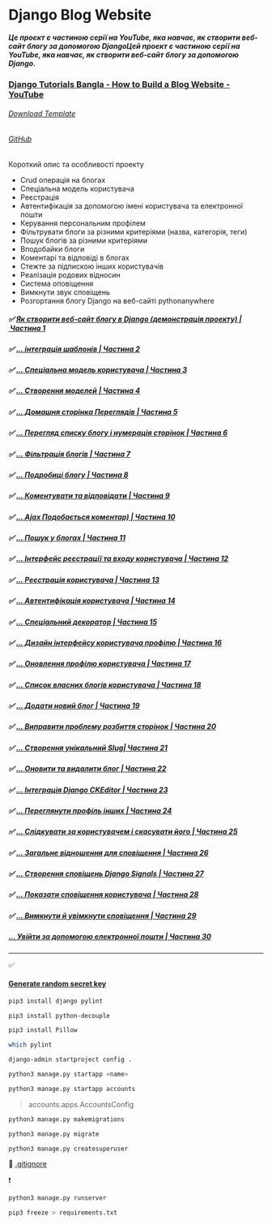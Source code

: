 # Django Blog Website

***Це проєкт є частиною серії на YouTube, яка навчає, як створити веб-сайт
блогу за допомогою DjangoЦей проект є частиною серії на YouTube, яка навчає, як
створити веб-сайт блогу за допомогою Django.***

### [Django Tutorials Bangla - How to Build a Blog Website - YouTube](https://www.youtube.com/playlist?list=PLoomN1iY7V9neojqrkqPVvE0GdmfOTcht)

###### [Download Template](https://templatemo.com/tm-551-stand-blog)

###### [GitHub](https://github.com/MoinulHossainNabil/Blog-Website-Django-Tutorials-Youtube)

Короткий опис та особливості проекту

- Crud операція на блогах
- Спеціальна модель користувача
- Реєстрація
- Автентифікація за допомогою імені користувача та електронної пошти
- Керування персональним профілем
- Фільтрувати блоги за різними критеріями (назва, категорія, теги)
- Пошук блогів за різними критеріями
- Вподобайки блоги
- Коментарі та відповіді в блогах
- Стежте за підпискою інших користувачів
- Реалізація родових відносин
- Система оповіщення
- Вимкнути звук сповіщень
- Розгортання блогу Django на веб-сайті pythonanywhere

##### ✅ [Як створити веб-сайт блогу в Django (демонстрація проекту) | Частина 1](https://www.youtube.com/watch?v=WpyXXBTcERc&list=PLoomN1iY7V9neojqrkqPVvE0GdmfOTcht&index=3&t=29s)

##### ✅ [... інтеграція шаблонів | Частина 2](https://www.youtube.com/watch?v=GHt_AgcFt8Y&list=PLoomN1iY7V9neojqrkqPVvE0GdmfOTcht&index=2&t=11s)

##### ✅ [... Спеціальна модель користувача | Частина 3](https://www.youtube.com/watch?v=NgahwM3pF6A&list=PLoomN1iY7V9neojqrkqPVvE0GdmfOTcht&index=3&t=200s)

##### ✅  [... Створення моделей | Частина 4](https://www.youtube.com/watch?v=YjdJB2w4u8U&list=PLoomN1iY7V9neojqrkqPVvE0GdmfOTcht&index=4&t=17s)

##### ✅ [... Домашня сторінка Переглядів | Частина 5](https://www.youtube.com/watch?v=namAMR8NXTI&list=PLoomN1iY7V9neojqrkqPVvE0GdmfOTcht&index=5&t=112s)

##### ✅  [... Перегляд списку блогу і нумерація сторінок | Частина 6](https://www.youtube.com/watch?v=3pvAcX7LnZs&list=PLoomN1iY7V9neojqrkqPVvE0GdmfOTcht&index=6&t=2s)

##### ✅  [... Фільтрація блогів | Частина 7](https://www.youtube.com/watch?v=gHUqtwd8TAM&list=PLoomN1iY7V9neojqrkqPVvE0GdmfOTcht&index=7)

##### ✅ [... Подробиці блогу | Частина 8](https://www.youtube.com/watch?v=Nip8eGeXz44&list=PLoomN1iY7V9neojqrkqPVvE0GdmfOTcht&index=9)

##### ✅  [... Коментувати та відповідати | Частина 9](https://www.youtube.com/watch?v=-kZScztai7s&list=PLoomN1iY7V9neojqrkqPVvE0GdmfOTcht&index=10)

##### ✅ [... Ajax Подобається коментар) | Частина 10](https://www.youtube.com/watch?v=7ZZKXnknDp4&list=PLoomN1iY7V9neojqrkqPVvE0GdmfOTcht&index=10)

##### ✅ [... Пошук у блогах | Частина 11](https://www.youtube.com/watch?v=kxtc3LL9d_M&list=PLoomN1iY7V9neojqrkqPVvE0GdmfOTcht&index=12)

##### ✅ [... Інтерфейс реєстрації та входу користувача | Частина 12](https://www.youtube.com/watch?v=e5ZPBE3Mn3Y&list=PLoomN1iY7V9neojqrkqPVvE0GdmfOTcht&index=12)

##### ✅  [... Реєстрація користувача | Частина 13](https://www.youtube.com/watch?v=P5poo9ekI-U&list=PLoomN1iY7V9neojqrkqPVvE0GdmfOTcht&index=13)

##### ✅ [... Автентифікація користувача | Частина 14](https://www.youtube.com/watch?v=rxj5m6pgs5U&list=PLoomN1iY7V9neojqrkqPVvE0GdmfOTcht&index=14)

##### ✅ [... Спеціальний декоратор | Частина 15](https://www.youtube.com/watch?v=Yov_h6igvr8&list=PLoomN1iY7V9neojqrkqPVvE0GdmfOTcht&index=15&t=1s)

##### ✅ [... Дизайн інтерфейсу користувача профілю | Частина 16](https://www.youtube.com/watch?v=QL0g0ALVN50&list=PLoomN1iY7V9neojqrkqPVvE0GdmfOTcht&index=17)

##### ✅ [... Оновлення профілю користувача | Частина 17](https://www.youtube.com/watch?v=0H6mPBAtSls&list=PLoomN1iY7V9neojqrkqPVvE0GdmfOTcht&index=18)

##### ✅ [... Список власних блогів користувача | Частина 18](https://www.youtube.com/watch?v=kVsOw-Byw8k&list=PLoomN1iY7V9neojqrkqPVvE0GdmfOTcht&index=19)

##### ✅ [... Додати новий блог | Частина 19](https://www.youtube.com/watch?v=R4QKMqh9v5Q&list=PLoomN1iY7V9neojqrkqPVvE0GdmfOTcht&index=20)

##### ✅ [... Виправити проблему розбиття сторінок | Частина 20](https://www.youtube.com/watch?v=EIhWtdWzhMo&list=PLoomN1iY7V9neojqrkqPVvE0GdmfOTcht&index=22)

##### ✅ [... Створення унікальний Slug| Частина 21](https://www.youtube.com/watch?v=S8aX2Gcn3wY&list=PLoomN1iY7V9neojqrkqPVvE0GdmfOTcht&index=22)

##### ✅ [... Оновити та видалити блог | Частина 22](https://www.youtube.com/watch?v=yLQMbHktXmQ&list=PLoomN1iY7V9neojqrkqPVvE0GdmfOTcht&index=23)

##### ✅ [... Інтеграція Django CKEditor | Частина 23](https://www.youtube.com/watch?v=_I48WH9i85U&list=PLoomN1iY7V9neojqrkqPVvE0GdmfOTcht&index=24)

##### ✅ [... Переглянути профіль інших | Частина 24](https://www.youtube.com/watch?v=RNxMFv2mCYA&list=PLoomN1iY7V9neojqrkqPVvE0GdmfOTcht&index=25)

##### ✅ [... Слідкувати за користувачем і скасувати його | Частина 25](https://www.youtube.com/watch?v=X7SIBMOsGIs&list=PLoomN1iY7V9neojqrkqPVvE0GdmfOTcht&index=27)

##### ✅ [... Загальне відношення для сповіщення | Частина 26](https://www.youtube.com/watch?v=NfW0rJFL3lI&list=PLoomN1iY7V9neojqrkqPVvE0GdmfOTcht&index=27&t=9s)

##### ✅ [... Створення сповіщень Django Signals | Частина 27](https://www.youtube.com/watch?v=Q1p8wy0dp44&list=PLoomN1iY7V9neojqrkqPVvE0GdmfOTcht&index=28)

##### ✅ [... Показати сповіщення користувача | Частина 28](https://www.youtube.com/watch?v=V0eCNd3yCj8&list=PLoomN1iY7V9neojqrkqPVvE0GdmfOTcht&index=29)

##### ✅ [... Вимкнути й увімкнути сповіщення | Частина 29](https://www.youtube.com/watch?v=5n_bNQCNZh8&list=PLoomN1iY7V9neojqrkqPVvE0GdmfOTcht&index=30)

##### [... Увійти за допомогою електронної пошти | Частина 30](https://www.youtube.com/watch?v=6ZWKVGV-0hE&list=PLoomN1iY7V9neojqrkqPVvE0GdmfOTcht&index=31)

##### []()

##### []()

---

✅

#### [Generate random secret key](https://djecrety.ir/)

```bash
pip3 install django pylint
```

```bash
pip3 install python-decouple
```

```bash
pip3 install Pillow
```

```bash
which pylint
```

```bash
django-admin startproject config .
```

```bash
python3 manage.py startapp <name>
```

```bash
python3 manage.py startapp accounts
```

> accounts.apps.AccountsConfig

```bash
python3 manage.py makemigrations
```

```bash
python3 manage.py migrate
```

```bash
python3 manage.py createsuperuser
```

🔗 [.gitignore](https://www.toptal.com/developers/gitignore)

❗

```bash
python3 manage.py runserver
```

```bash
pip3 freeze > requirements.txt
```
